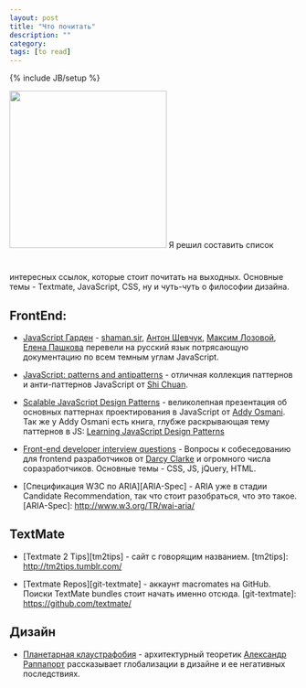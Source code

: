 ```yaml
---
layout: post
title: "Что почитать"
description: ""
category: 
tags: [to read]
---
```

{% include JB/setup %}

<img src="http://31808.selcdn.ru/it-prm/pics/moleskine.png" width="275" class="img-center" style="margin-bottom:3em;" /> 
Я решил составить список интересных ссылок, которые стоит почитать на выходных.
Основные темы - Textmate, JavaScript, CSS, ну и чуть-чуть о философии дизайна.

## FrontEnd:
*	[JavaScript Гарден][js-garden] - [shaman.sir][shaman-sir], [Антон Шевчук][a-shevchuk], [Максим Лозовой][m-lozovoy], [Елена Пашкова][e-pashkova] перевели на русский язык потрясающую документацию по всем темным углам JavaScript. 

[js-garden]: http://bonsaiden.github.com/JavaScript-Garden/ru/ "JavaScript Гарден"
  [shaman-sir]: http://shamansir.madfire.net/
  [a-shevchuk]: http://anton.shevchuk.name/
  [m-lozovoy]: http://nixsolutions.com/
  [e-pashkova]: http://nixsolutions.com/
  
*	[JavaScript: patterns and antipatterns][js-patterns] - отличная коллекция паттернов и анти-паттернов JavaScript от [Shi Chuan][shichuan]. 

[js-patterns]: http://shichuan.github.com/javascript-patterns/
  [shichuan]: http://www.blog.highub.com/
  
*	[Scalable JavaScript Design Patterns][js-patterns] - великолепная презентация об основных паттернах проектирования в JavaScript от [Addy Osmani][addyosmani]. Так же у Addy Osmani есть книга, глубже раскрывающая тему паттернов в JS: [Learning JavaScript Design Patterns][js-patterns-book]
  
[js-patterns]: http://www.slideshare.net/fullscreen/AddyOsmani/scalable-javascript-design-patterns/
  [addyosmani]: http://addyosmani.com/blog/
  [js-patterns-book]: http://addyosmani.com/resources/essentialjsdesignpatterns/book/
  
*	[Front-end developer interview questions][frontend-interview] - Вопросы к собеседованию для frontend разработчиков от [Darcy Clarke][darcyclarke] и огромного числа соразработчиков. Основные темы - CSS, JS, jQuery, HTML.
  
[frontend-interview]: https://github.com/darcyclarke/Front-end-Developer-Interview-Questions
  [darcyclarke]: http://darcyclarke.me/
  
*	[Спецификация W3C по ARIA][ARIA-Spec] - ARIA уже в стадии Candidate Recommendation, так что стоит разобраться, что это такое.
[ARIA-Spec]: http://www.w3.org/TR/wai-aria/
## TextMate
*	[Textmate 2 Tips][tm2tips] - сайт с говорящим названием. 
[tm2tips]: http://tm2tips.tumblr.com/

*	[Textmate Repos][git-textmate] - аккаунт macromates на GitHub. Поиски TextMate bundles стоит начать именно отсюда.
[git-textmate]: https://github.com/textmate/

## Дизайн
*	[Планетарная клаустрафобия][planetClaustr] - архитектурный теоретик [Александр Раппапорт][a-rappaport] рассказывает глобализации в дизайне и ее негативных последствиях.

[planetClaustr]: http://papardes.blogspot.com/2009/08/blog-post_1162.html
  [a-rappaport]: http://www.blogger.com/profile/10975104695224234620